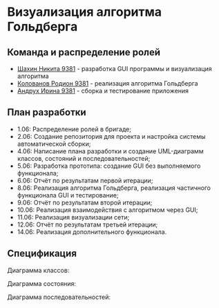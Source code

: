 # Визуализация алгоритма Гольдберга

## Команда и распределение ролей

* [Шахин Никита 9381](https://github.com/shakhinn) - разработка GUI программы и визуализация алгоритма
* [Колованов Родион 9381](https://github.com/TheLifes08) -  реализация алгоритма Гольдберга
* [Андрух Ирина 9381](https://github.com/Irina8888) - сборка и тестирование приложения

## План разработки

* 1.06: Распределение ролей в бригаде;
* 2.06: Создание репозитория для проекта и настройка системы автоматической сборки;
* 4.06: Написание плана разработки и создание UML-диаграмм классов, состояний и последовательностей;
* 5.06: Разработка прототипа: создание GUI без выполняемого функционала;
* 6.06: Отчёт по результатам первой итерации;
* 8.06: Реализация алгоритма Гольдберга, реализация частичного функционала GUI и тестирование;
* 9.06: Отчёт по результатам второй итерации;
* 10.06: Реализация взаимодействия с алгоритмом через GUI;
* 11.06: Реализация визуализации сети;
* 12.06: Отчёт по результатам третьей итерации;
* 14.06: Реализация дополнительного функционала.

## Спецификация

Диаграмма классов:

Диаграмма состояния:

Диаграмма последовательностей:

